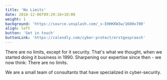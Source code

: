```yaml
---
title: 'No Limits'
date: 2018-12-06T09:29:16+10:00
weight: 1
background: 'https://source.unsplash.com/_v-EHHKKW3w/1600x700'
align: left
button: 'Get in touch'
buttonLink: 'https://calendly.com/cyber-protect/erstgespraech'
---
```


There are no limits, except for it security. That's what we thought, when we started doing it business in 1990. Sharpening our expertise since then - we now think: There are no limits.

We are a small team of consultants that have specialized in cyber-security.